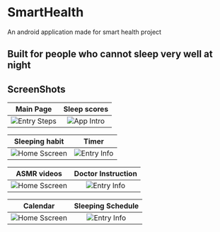 # SmartHealth
An android application made for smart health project

## Built for people who cannot sleep very well at night

## ScreenShots
Main Page                   |Sleep scores            
:-------------------------:|:-------------------------:
![Entry Steps](https://github.com/sithukaungset/SmartHealth/blob/master/Screenshot%20from%202022-05-15%2023-45-38.png) | ![App Intro](https://github.com/sithukaungset/SmartHealth/blob/master/Screenshot%20from%202022-05-15%2023-45-46.png)

Sleeping habit               |Timer                
:-------------------------:|:-------------------------:
![Home Sscreen](https://github.com/sithukaungset/SmartHealth/blob/master/Screenshot%20from%202022-05-15%2023-46-15.png) | ![Entry Info](https://github.com/sithukaungset/SmartHealth/blob/master/Screenshot%20from%202022-05-15%2023-46-05.png)

ASMR videos              |Doctor Instruction                
:-------------------------:|:-------------------------:
![Home Sscreen](https://github.com/sithukaungset/SmartHealth/blob/master/Screenshot%20from%202022-05-15%2023-47-00.png) | ![Entry Info](https://github.com/sithukaungset/SmartHealth/blob/master/Screenshot%20from%202022-05-15%2023-47-10.png)

Calendar                |Sleeping Schedule                
:-------------------------:|:-------------------------:
![Home Sscreen](https://github.com/sithukaungset/SmartHealth/blob/master/Screenshot%20from%202022-05-15%2023-46-47.png) | ![Entry Info](https://github.com/sithukaungset/SmartHealth/blob/master/Screenshot%20from%202022-05-15%2023-46-37.png)
